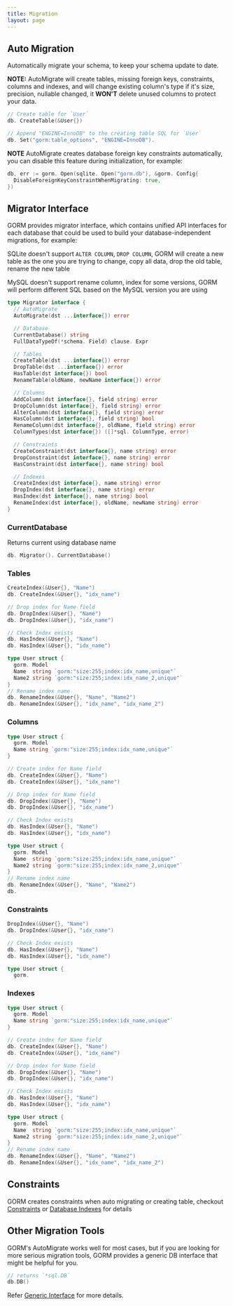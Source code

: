 ```yaml
---
title: Migration
layout: page
---
```


## Auto Migration

Automatically migrate your schema, to keep your schema update to date.

**NOTE:** AutoMigrate will create tables, missing foreign keys, constraints, columns and indexes, and will change existing column's type if it's size, precision, nullable changed, it **WON'T** delete unused columns to protect your data.

```go
// Create table for `User`
db. CreateTable(&User{})

// Append "ENGINE=InnoDB" to the creating table SQL for `User`
db. Set("gorm:table_options", "ENGINE=InnoDB").
```

**NOTE** AutoMigrate creates database foreign key constraints automatically, you can disable this feature during initialization, for example:

```go
db, err := gorm. Open(sqlite. Open("gorm.db"), &gorm. Config{
  DisableForeignKeyConstraintWhenMigrating: true,
})
```

## Migrator Interface

GORM provides migrator interface, which contains unified API interfaces for each database that could be used to build your database-independent migrations, for example:

SQLite doesn't support `ALTER COLUMN`, `DROP COLUMN`, GORM will create a new table as the one you are trying to change, copy all data, drop the old table, rename the new table

MySQL doesn't support rename column, index for some versions, GORM will perform different SQL based on the MySQL version you are using

```go
type Migrator interface {
  // AutoMigrate
  AutoMigrate(dst ...interface{}) error

  // Database
  CurrentDatabase() string
  FullDataTypeOf(*schema. Field) clause. Expr

  // Tables
  CreateTable(dst ...interface{}) error
  DropTable(dst ...interface{}) error
  HasTable(dst interface{}) bool
  RenameTable(oldName, newName interface{}) error

  // Columns
  AddColumn(dst interface{}, field string) error
  DropColumn(dst interface{}, field string) error
  AlterColumn(dst interface{}, field string) error
  HasColumn(dst interface{}, field string) bool
  RenameColumn(dst interface{}, oldName, field string) error
  ColumnTypes(dst interface{}) ([]*sql. ColumnType, error)

  // Constraints
  CreateConstraint(dst interface{}, name string) error
  DropConstraint(dst interface{}, name string) error
  HasConstraint(dst interface{}, name string) bool

  // Indexes
  CreateIndex(dst interface{}, name string) error
  DropIndex(dst interface{}, name string) error
  HasIndex(dst interface{}, name string) bool
  RenameIndex(dst interface{}, oldName, newName string) error
}
```

### CurrentDatabase

Returns current using database name

```go
db. Migrator(). CurrentDatabase()
```

### Tables

```go
CreateIndex(&User{}, "Name")
db. CreateIndex(&User{}, "idx_name")

// Drop index for Name field
db. DropIndex(&User{}, "Name")
db. DropIndex(&User{}, "idx_name")

// Check Index exists
db. HasIndex(&User{}, "Name")
db. HasIndex(&User{}, "idx_name")

type User struct {
  gorm. Model
  Name  string `gorm:"size:255;index:idx_name,unique"`
  Name2 string `gorm:"size:255;index:idx_name_2,unique"`
}
// Rename index name
db. RenameIndex(&User{}, "Name", "Name2")
db. RenameIndex(&User{}, "idx_name", "idx_name_2")
```

### Columns

```go
type User struct {
  gorm. Model
  Name string `gorm:"size:255;index:idx_name,unique"`
}

// Create index for Name field
db. CreateIndex(&User{}, "Name")
db. CreateIndex(&User{}, "idx_name")

// Drop index for Name field
db. DropIndex(&User{}, "Name")
db. DropIndex(&User{}, "idx_name")

// Check Index exists
db. HasIndex(&User{}, "Name")
db. HasIndex(&User{}, "idx_name")

type User struct {
  gorm. Model
  Name  string `gorm:"size:255;index:idx_name,unique"`
  Name2 string `gorm:"size:255;index:idx_name_2,unique"`
}
// Rename index name
db. RenameIndex(&User{}, "Name", "Name2")
db.
```

### Constraints

```go
DropIndex(&User{}, "Name")
db. DropIndex(&User{}, "idx_name")

// Check Index exists
db. HasIndex(&User{}, "Name")
db. HasIndex(&User{}, "idx_name")

type User struct {
  gorm.
```

### Indexes

```go
type User struct {
  gorm. Model
  Name string `gorm:"size:255;index:idx_name,unique"`
}

// Create index for Name field
db. CreateIndex(&User{}, "Name")
db. CreateIndex(&User{}, "idx_name")

// Drop index for Name field
db. DropIndex(&User{}, "Name")
db. DropIndex(&User{}, "idx_name")

// Check Index exists
db. HasIndex(&User{}, "Name")
db. HasIndex(&User{}, "idx_name")

type User struct {
  gorm. Model
  Name  string `gorm:"size:255;index:idx_name,unique"`
  Name2 string `gorm:"size:255;index:idx_name_2,unique"`
}
// Rename index name
db. RenameIndex(&User{}, "Name", "Name2")
db. RenameIndex(&User{}, "idx_name", "idx_name_2")
```

## Constraints

GORM creates constraints when auto migrating or creating table, checkout [Constraints](constraints.html) or [Database Indexes](indexes.html) for details

## Other Migration Tools

GORM's AutoMigrate works well for most cases, but if you are looking for more serious migration tools, GORM provides a generic DB interface that might be helpful for you.

```go
// returns `*sql.DB`
db.DB()
```

Refer [Generic Interface](generic_interface.html) for more details.
